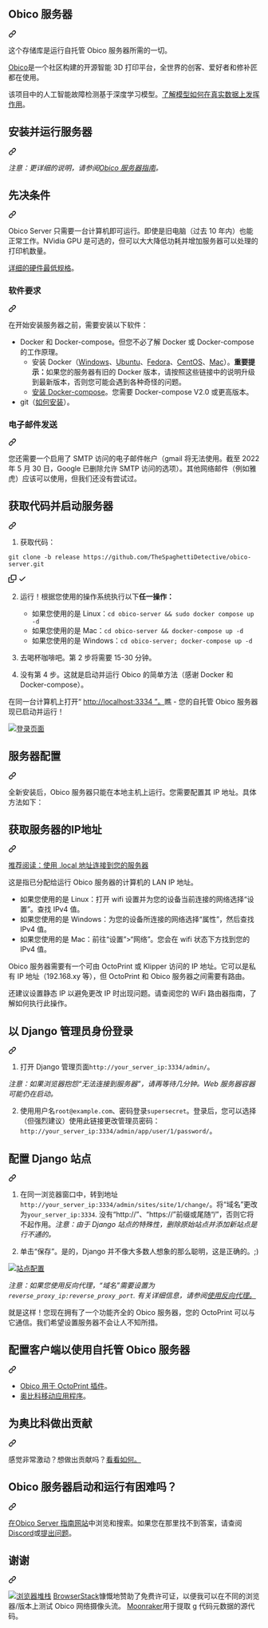 <div class="Box-sc-g0xbh4-0 bJMeLZ js-snippet-clipboard-copy-unpositioned" data-hpc="true"><article class="markdown-body entry-content container-lg" itemprop="text"><div class="markdown-heading" dir="auto"><h1 tabindex="-1" class="heading-element" dir="auto"><font style="vertical-align: inherit;"><font style="vertical-align: inherit;">Obico 服务器</font></font></h1><a id="user-content-the-obico-server" class="anchor" aria-label="永久链接： Obico 服务器" href="#the-obico-server"><svg class="octicon octicon-link" viewBox="0 0 16 16" version="1.1" width="16" height="16" aria-hidden="true"><path d="m7.775 3.275 1.25-1.25a3.5 3.5 0 1 1 4.95 4.95l-2.5 2.5a3.5 3.5 0 0 1-4.95 0 .751.751 0 0 1 .018-1.042.751.751 0 0 1 1.042-.018 1.998 1.998 0 0 0 2.83 0l2.5-2.5a2.002 2.002 0 0 0-2.83-2.83l-1.25 1.25a.751.751 0 0 1-1.042-.018.751.751 0 0 1-.018-1.042Zm-4.69 9.64a1.998 1.998 0 0 0 2.83 0l1.25-1.25a.751.751 0 0 1 1.042.018.751.751 0 0 1 .018 1.042l-1.25 1.25a3.5 3.5 0 1 1-4.95-4.95l2.5-2.5a3.5 3.5 0 0 1 4.95 0 .751.751 0 0 1-.018 1.042.751.751 0 0 1-1.042.018 1.998 1.998 0 0 0-2.83 0l-2.5 2.5a1.998 1.998 0 0 0 0 2.83Z"></path></svg></a></div>
<p dir="auto"><font style="vertical-align: inherit;"><font style="vertical-align: inherit;">这个存储库是运行自托管 Obico 服务器所需的一切。</font></font></p>
<p dir="auto"><a href="https://www.obico.io" rel="nofollow"><font style="vertical-align: inherit;"><font style="vertical-align: inherit;">Obico</font></font></a><font style="vertical-align: inherit;"><font style="vertical-align: inherit;">是一个社区构建的开源智能 3D 打印平台，全世界的创客、爱好者和修补匠都在使用。</font></font></p>
<p dir="auto"><font style="vertical-align: inherit;"><font style="vertical-align: inherit;">该项目中的人工智能故障检测基于深度学习模型。</font></font><a href="https://app.obico.io/ent_pub/publictimelapses/" rel="nofollow"><font style="vertical-align: inherit;"><font style="vertical-align: inherit;">了解模型如何在真实数据上发挥作用</font></font></a><font style="vertical-align: inherit;"><font style="vertical-align: inherit;">。</font></font></p>
<div class="markdown-heading" dir="auto"><h1 tabindex="-1" class="heading-element" dir="auto"><font style="vertical-align: inherit;"><font style="vertical-align: inherit;">安装并运行服务器</font></font></h1><a id="user-content-install-and-run-the-server" class="anchor" aria-label="永久链接：安装并运行服务器" href="#install-and-run-the-server"><svg class="octicon octicon-link" viewBox="0 0 16 16" version="1.1" width="16" height="16" aria-hidden="true"><path d="m7.775 3.275 1.25-1.25a3.5 3.5 0 1 1 4.95 4.95l-2.5 2.5a3.5 3.5 0 0 1-4.95 0 .751.751 0 0 1 .018-1.042.751.751 0 0 1 1.042-.018 1.998 1.998 0 0 0 2.83 0l2.5-2.5a2.002 2.002 0 0 0-2.83-2.83l-1.25 1.25a.751.751 0 0 1-1.042-.018.751.751 0 0 1-.018-1.042Zm-4.69 9.64a1.998 1.998 0 0 0 2.83 0l1.25-1.25a.751.751 0 0 1 1.042.018.751.751 0 0 1 .018 1.042l-1.25 1.25a3.5 3.5 0 1 1-4.95-4.95l2.5-2.5a3.5 3.5 0 0 1 4.95 0 .751.751 0 0 1-.018 1.042.751.751 0 0 1-1.042.018 1.998 1.998 0 0 0-2.83 0l-2.5 2.5a1.998 1.998 0 0 0 0 2.83Z"></path></svg></a></div>
<p dir="auto"><em><font style="vertical-align: inherit;"><font style="vertical-align: inherit;">注意：更详细的说明，请参阅</font></font><a href="https://www.obico.io/docs/server-guides/" rel="nofollow"><font style="vertical-align: inherit;"><font style="vertical-align: inherit;">Obico 服务器指南</font></font></a><font style="vertical-align: inherit;"><font style="vertical-align: inherit;">。</font></font></em></p>
<div class="markdown-heading" dir="auto"><h2 tabindex="-1" class="heading-element" dir="auto"><font style="vertical-align: inherit;"><font style="vertical-align: inherit;">先决条件</font></font></h2><a id="user-content-prerequisites" class="anchor" aria-label="永久链接：先决条件" href="#prerequisites"><svg class="octicon octicon-link" viewBox="0 0 16 16" version="1.1" width="16" height="16" aria-hidden="true"><path d="m7.775 3.275 1.25-1.25a3.5 3.5 0 1 1 4.95 4.95l-2.5 2.5a3.5 3.5 0 0 1-4.95 0 .751.751 0 0 1 .018-1.042.751.751 0 0 1 1.042-.018 1.998 1.998 0 0 0 2.83 0l2.5-2.5a2.002 2.002 0 0 0-2.83-2.83l-1.25 1.25a.751.751 0 0 1-1.042-.018.751.751 0 0 1-.018-1.042Zm-4.69 9.64a1.998 1.998 0 0 0 2.83 0l1.25-1.25a.751.751 0 0 1 1.042.018.751.751 0 0 1 .018 1.042l-1.25 1.25a3.5 3.5 0 1 1-4.95-4.95l2.5-2.5a3.5 3.5 0 0 1 4.95 0 .751.751 0 0 1-.018 1.042.751.751 0 0 1-1.042.018 1.998 1.998 0 0 0-2.83 0l-2.5 2.5a1.998 1.998 0 0 0 0 2.83Z"></path></svg></a></div>
<p dir="auto"><font style="vertical-align: inherit;"><font style="vertical-align: inherit;">Obico Server 只需要一台计算机即可运行。</font><font style="vertical-align: inherit;">即使是旧电脑（过去 10 年内）也能正常工作。</font><font style="vertical-align: inherit;">NVidia GPU 是可选的，但可以大大降低功耗并增加服务器可以处理的打印机数量。</font></font></p>
<p dir="auto"><a href="https://www.obico.io/docs/server-guides/hardware-requirements/" rel="nofollow"><font style="vertical-align: inherit;"><font style="vertical-align: inherit;">详细的硬件最低规格</font></font></a><font style="vertical-align: inherit;"><font style="vertical-align: inherit;">。</font></font></p>
<div class="markdown-heading" dir="auto"><h3 tabindex="-1" class="heading-element" dir="auto"><font style="vertical-align: inherit;"><font style="vertical-align: inherit;">软件要求</font></font></h3><a id="user-content-software-requirements" class="anchor" aria-label="永久链接：软件要求" href="#software-requirements"><svg class="octicon octicon-link" viewBox="0 0 16 16" version="1.1" width="16" height="16" aria-hidden="true"><path d="m7.775 3.275 1.25-1.25a3.5 3.5 0 1 1 4.95 4.95l-2.5 2.5a3.5 3.5 0 0 1-4.95 0 .751.751 0 0 1 .018-1.042.751.751 0 0 1 1.042-.018 1.998 1.998 0 0 0 2.83 0l2.5-2.5a2.002 2.002 0 0 0-2.83-2.83l-1.25 1.25a.751.751 0 0 1-1.042-.018.751.751 0 0 1-.018-1.042Zm-4.69 9.64a1.998 1.998 0 0 0 2.83 0l1.25-1.25a.751.751 0 0 1 1.042.018.751.751 0 0 1 .018 1.042l-1.25 1.25a3.5 3.5 0 1 1-4.95-4.95l2.5-2.5a3.5 3.5 0 0 1 4.95 0 .751.751 0 0 1-.018 1.042.751.751 0 0 1-1.042.018 1.998 1.998 0 0 0-2.83 0l-2.5 2.5a1.998 1.998 0 0 0 0 2.83Z"></path></svg></a></div>
<p dir="auto"><font style="vertical-align: inherit;"><font style="vertical-align: inherit;">在开始安装服务器之前，需要安装以下软件：</font></font></p>
<ul dir="auto">
<li><font style="vertical-align: inherit;"><font style="vertical-align: inherit;">Docker 和 Docker-compose。</font><font style="vertical-align: inherit;">但您不必了解 Docker 或 Docker-compose 的工作原理。
</font></font><ul dir="auto">
<li><font style="vertical-align: inherit;"><font style="vertical-align: inherit;">安装 Docker（</font></font><a href="https://docs.docker.com/docker-for-windows/install/" rel="nofollow"><font style="vertical-align: inherit;"><font style="vertical-align: inherit;">Windows</font></font></a><font style="vertical-align: inherit;"><font style="vertical-align: inherit;">、</font></font><a href="https://docs.docker.com/install/linux/docker-ce/ubuntu/" rel="nofollow"><font style="vertical-align: inherit;"><font style="vertical-align: inherit;">Ubuntu</font></font></a><font style="vertical-align: inherit;"><font style="vertical-align: inherit;">、</font></font><a href="https://docs.docker.com/engine/install/fedora/" rel="nofollow"><font style="vertical-align: inherit;"><font style="vertical-align: inherit;">Fedora</font></font></a><font style="vertical-align: inherit;"><font style="vertical-align: inherit;">、</font></font><a href="https://docs.docker.com/engine/install/centos/" rel="nofollow"><font style="vertical-align: inherit;"><font style="vertical-align: inherit;">CentOS</font></font></a><font style="vertical-align: inherit;"><font style="vertical-align: inherit;">、</font></font><a href="https://docs.docker.com/docker-for-mac/install/" rel="nofollow"><font style="vertical-align: inherit;"><font style="vertical-align: inherit;">Mac</font></font></a><font style="vertical-align: inherit;"><font style="vertical-align: inherit;">）。</font></font><strong><font style="vertical-align: inherit;"><font style="vertical-align: inherit;">重要提示：</font></font></strong><font style="vertical-align: inherit;"><font style="vertical-align: inherit;">如果您的服务器有旧的 Docker 版本，请按照这些链接中的说明升级到最新版本，否则您可能会遇到各种奇怪的问题。</font></font></li>
<li><a href="https://docs.docker.com/compose/install/" rel="nofollow"><font style="vertical-align: inherit;"><font style="vertical-align: inherit;">安装 Docker-compose</font></font></a><font style="vertical-align: inherit;"><font style="vertical-align: inherit;">。</font><font style="vertical-align: inherit;">您需要 Docker-compose V2.0 或更高版本。</font></font></li>
</ul>
</li>
<li><font style="vertical-align: inherit;"><font style="vertical-align: inherit;">git（</font></font><a href="https://git-scm.com/downloads" rel="nofollow"><font style="vertical-align: inherit;"><font style="vertical-align: inherit;">如何安装</font></font></a><font style="vertical-align: inherit;"><font style="vertical-align: inherit;">）。</font></font></li>
</ul>
<div class="markdown-heading" dir="auto"><h3 tabindex="-1" class="heading-element" dir="auto"><font style="vertical-align: inherit;"><font style="vertical-align: inherit;">电子邮件发送</font></font></h3><a id="user-content-email-delivery" class="anchor" aria-label="永久链接：电子邮件发送" href="#email-delivery"><svg class="octicon octicon-link" viewBox="0 0 16 16" version="1.1" width="16" height="16" aria-hidden="true"><path d="m7.775 3.275 1.25-1.25a3.5 3.5 0 1 1 4.95 4.95l-2.5 2.5a3.5 3.5 0 0 1-4.95 0 .751.751 0 0 1 .018-1.042.751.751 0 0 1 1.042-.018 1.998 1.998 0 0 0 2.83 0l2.5-2.5a2.002 2.002 0 0 0-2.83-2.83l-1.25 1.25a.751.751 0 0 1-1.042-.018.751.751 0 0 1-.018-1.042Zm-4.69 9.64a1.998 1.998 0 0 0 2.83 0l1.25-1.25a.751.751 0 0 1 1.042.018.751.751 0 0 1 .018 1.042l-1.25 1.25a3.5 3.5 0 1 1-4.95-4.95l2.5-2.5a3.5 3.5 0 0 1 4.95 0 .751.751 0 0 1-.018 1.042.751.751 0 0 1-1.042.018 1.998 1.998 0 0 0-2.83 0l-2.5 2.5a1.998 1.998 0 0 0 0 2.83Z"></path></svg></a></div>
<p dir="auto"><font style="vertical-align: inherit;"><font style="vertical-align: inherit;">您还需要一个启用了 SMTP 访问的电子邮件帐户（gmail 将无法使用。截至 2022 年 5 月 30 日，Google 已删除允许 SMTP 访问的选项）。</font><font style="vertical-align: inherit;">其他网络邮件（例如雅虎）应该可以使用，但我们还没有尝试过。</font></font></p>
<div class="markdown-heading" dir="auto"><h2 tabindex="-1" class="heading-element" dir="auto"><font style="vertical-align: inherit;"><font style="vertical-align: inherit;">获取代码并启动服务器</font></font></h2><a id="user-content-get-the-code-and-start-the-server" class="anchor" aria-label="永久链接：获取代码并启动服务器" href="#get-the-code-and-start-the-server"><svg class="octicon octicon-link" viewBox="0 0 16 16" version="1.1" width="16" height="16" aria-hidden="true"><path d="m7.775 3.275 1.25-1.25a3.5 3.5 0 1 1 4.95 4.95l-2.5 2.5a3.5 3.5 0 0 1-4.95 0 .751.751 0 0 1 .018-1.042.751.751 0 0 1 1.042-.018 1.998 1.998 0 0 0 2.83 0l2.5-2.5a2.002 2.002 0 0 0-2.83-2.83l-1.25 1.25a.751.751 0 0 1-1.042-.018.751.751 0 0 1-.018-1.042Zm-4.69 9.64a1.998 1.998 0 0 0 2.83 0l1.25-1.25a.751.751 0 0 1 1.042.018.751.751 0 0 1 .018 1.042l-1.25 1.25a3.5 3.5 0 1 1-4.95-4.95l2.5-2.5a3.5 3.5 0 0 1 4.95 0 .751.751 0 0 1-.018 1.042.751.751 0 0 1-1.042.018 1.998 1.998 0 0 0-2.83 0l-2.5 2.5a1.998 1.998 0 0 0 0 2.83Z"></path></svg></a></div>
<ol dir="auto">
<li><font style="vertical-align: inherit;"><font style="vertical-align: inherit;">获取代码：</font></font></li>
</ol>
<div class="snippet-clipboard-content notranslate position-relative overflow-auto"><pre class="notranslate"><code>git clone -b release https://github.com/TheSpaghettiDetective/obico-server.git
</code></pre><div class="zeroclipboard-container">
    <clipboard-copy aria-label="Copy" class="ClipboardButton btn btn-invisible js-clipboard-copy m-2 p-0 tooltipped-no-delay d-flex flex-justify-center flex-items-center" data-copy-feedback="Copied!" data-tooltip-direction="w" value="git clone -b release https://github.com/TheSpaghettiDetective/obico-server.git" tabindex="0" role="button">
      <svg aria-hidden="true" height="16" viewBox="0 0 16 16" version="1.1" width="16" data-view-component="true" class="octicon octicon-copy js-clipboard-copy-icon">
    <path d="M0 6.75C0 5.784.784 5 1.75 5h1.5a.75.75 0 0 1 0 1.5h-1.5a.25.25 0 0 0-.25.25v7.5c0 .138.112.25.25.25h7.5a.25.25 0 0 0 .25-.25v-1.5a.75.75 0 0 1 1.5 0v1.5A1.75 1.75 0 0 1 9.25 16h-7.5A1.75 1.75 0 0 1 0 14.25Z"></path><path d="M5 1.75C5 .784 5.784 0 6.75 0h7.5C15.216 0 16 .784 16 1.75v7.5A1.75 1.75 0 0 1 14.25 11h-7.5A1.75 1.75 0 0 1 5 9.25Zm1.75-.25a.25.25 0 0 0-.25.25v7.5c0 .138.112.25.25.25h7.5a.25.25 0 0 0 .25-.25v-7.5a.25.25 0 0 0-.25-.25Z"></path>
</svg>
      <svg aria-hidden="true" height="16" viewBox="0 0 16 16" version="1.1" width="16" data-view-component="true" class="octicon octicon-check js-clipboard-check-icon color-fg-success d-none">
    <path d="M13.78 4.22a.75.75 0 0 1 0 1.06l-7.25 7.25a.75.75 0 0 1-1.06 0L2.22 9.28a.751.751 0 0 1 .018-1.042.751.751 0 0 1 1.042-.018L6 10.94l6.72-6.72a.75.75 0 0 1 1.06 0Z"></path>
</svg>
    </clipboard-copy>
  </div></div>
<ol start="2" dir="auto">
<li>
<p dir="auto"><font style="vertical-align: inherit;"><font style="vertical-align: inherit;">运行！</font><font style="vertical-align: inherit;">根据您使用的操作系统</font><font style="vertical-align: inherit;">执行以下</font></font><strong><font style="vertical-align: inherit;"><font style="vertical-align: inherit;">任一操作：</font></font></strong><font style="vertical-align: inherit;"></font></p>
<ul dir="auto">
<li><font style="vertical-align: inherit;"><font style="vertical-align: inherit;">如果您使用的是 Linux：</font></font><code>cd obico-server &amp;&amp; sudo docker compose up -d</code></li>
<li><font style="vertical-align: inherit;"><font style="vertical-align: inherit;">如果您使用的是 Mac：</font></font><code>cd obico-server &amp;&amp; docker-compose up -d</code></li>
<li><font style="vertical-align: inherit;"><font style="vertical-align: inherit;">如果您使用的是 Windows：</font></font><code>cd obico-server; docker-compose up -d</code></li>
</ul>
</li>
<li>
<p dir="auto"><font style="vertical-align: inherit;"><font style="vertical-align: inherit;">去喝杯咖啡吧。</font><font style="vertical-align: inherit;">第 2 步将需要 15-30 分钟。</font></font></p>
</li>
<li>
<p dir="auto"><font style="vertical-align: inherit;"><font style="vertical-align: inherit;">没有第 4 步。这就是启动并运行 Obico 的简单方法（感谢 Docker 和 Docker-compose）。</font></font></p>
</li>
</ol>
<p dir="auto"><font style="vertical-align: inherit;"><font style="vertical-align: inherit;">在同一台计算机上</font><font style="vertical-align: inherit;">打开“ </font></font><a href="http://localhost:3334" rel="nofollow"><font style="vertical-align: inherit;"><font style="vertical-align: inherit;">http://localhost:3334 ”。</font></font></a><font style="vertical-align: inherit;"><font style="vertical-align: inherit;">瞧 - 您的自托管 Obico 服务器现已启动并运行！</font></font></p>
<p dir="auto"><a target="_blank" rel="noopener noreferrer" href="/TheSpaghettiDetective/obico-server/blob/release/website/static/img/server-guides/login-page.png"><img src="/TheSpaghettiDetective/obico-server/raw/release/website/static/img/server-guides/login-page.png" alt="登录页面" style="max-width: 100%;"></a></p>
<div class="markdown-heading" dir="auto"><h1 tabindex="-1" class="heading-element" dir="auto"><font style="vertical-align: inherit;"><font style="vertical-align: inherit;">服务器配置</font></font></h1><a id="user-content-server-configuration" class="anchor" aria-label="永久链接：服务器配置" href="#server-configuration"><svg class="octicon octicon-link" viewBox="0 0 16 16" version="1.1" width="16" height="16" aria-hidden="true"><path d="m7.775 3.275 1.25-1.25a3.5 3.5 0 1 1 4.95 4.95l-2.5 2.5a3.5 3.5 0 0 1-4.95 0 .751.751 0 0 1 .018-1.042.751.751 0 0 1 1.042-.018 1.998 1.998 0 0 0 2.83 0l2.5-2.5a2.002 2.002 0 0 0-2.83-2.83l-1.25 1.25a.751.751 0 0 1-1.042-.018.751.751 0 0 1-.018-1.042Zm-4.69 9.64a1.998 1.998 0 0 0 2.83 0l1.25-1.25a.751.751 0 0 1 1.042.018.751.751 0 0 1 .018 1.042l-1.25 1.25a3.5 3.5 0 1 1-4.95-4.95l2.5-2.5a3.5 3.5 0 0 1 4.95 0 .751.751 0 0 1-.018 1.042.751.751 0 0 1-1.042.018 1.998 1.998 0 0 0-2.83 0l-2.5 2.5a1.998 1.998 0 0 0 0 2.83Z"></path></svg></a></div>
<p dir="auto"><font style="vertical-align: inherit;"><font style="vertical-align: inherit;">全新安装后，Obico 服务器只能在本地主机上运行。</font><font style="vertical-align: inherit;">您需要配置其 IP 地址。</font><font style="vertical-align: inherit;">具体方法如下：</font></font></p>
<div class="markdown-heading" dir="auto"><h2 tabindex="-1" class="heading-element" dir="auto"><font style="vertical-align: inherit;"><font style="vertical-align: inherit;">获取服务器的IP地址</font></font></h2><a id="user-content-obtain-servers-ip-address" class="anchor" aria-label="固定链接：获取服务器的IP地址" href="#obtain-servers-ip-address"><svg class="octicon octicon-link" viewBox="0 0 16 16" version="1.1" width="16" height="16" aria-hidden="true"><path d="m7.775 3.275 1.25-1.25a3.5 3.5 0 1 1 4.95 4.95l-2.5 2.5a3.5 3.5 0 0 1-4.95 0 .751.751 0 0 1 .018-1.042.751.751 0 0 1 1.042-.018 1.998 1.998 0 0 0 2.83 0l2.5-2.5a2.002 2.002 0 0 0-2.83-2.83l-1.25 1.25a.751.751 0 0 1-1.042-.018.751.751 0 0 1-.018-1.042Zm-4.69 9.64a1.998 1.998 0 0 0 2.83 0l1.25-1.25a.751.751 0 0 1 1.042.018.751.751 0 0 1 .018 1.042l-1.25 1.25a3.5 3.5 0 1 1-4.95-4.95l2.5-2.5a3.5 3.5 0 0 1 4.95 0 .751.751 0 0 1-.018 1.042.751.751 0 0 1-1.042.018 1.998 1.998 0 0 0-2.83 0l-2.5 2.5a1.998 1.998 0 0 0 0 2.83Z"></path></svg></a></div>
<p dir="auto"><a href="https://www.obico.io/docs/server-guides/configure/" rel="nofollow"><font style="vertical-align: inherit;"><font style="vertical-align: inherit;">推荐阅读：使用 .local 地址连接到您的服务器</font></font></a></p>
<p dir="auto"><font style="vertical-align: inherit;"><font style="vertical-align: inherit;">这是指已分配给运行 Obico 服务器的计算机的 LAN IP 地址。</font></font></p>
<ul dir="auto">
<li><font style="vertical-align: inherit;"><font style="vertical-align: inherit;">如果您使用的是 Linux：打开 wifi 设置并为您的设备当前连接的网络选择“设置”。</font><font style="vertical-align: inherit;">查找 IPv4 值。</font></font></li>
<li><font style="vertical-align: inherit;"><font style="vertical-align: inherit;">如果您使用的是 Windows：为您的设备所连接的网络选择“属性”，然后查找 IPv4 值。</font></font></li>
<li><font style="vertical-align: inherit;"><font style="vertical-align: inherit;">如果您使用的是 Mac：前往“设置”&gt;“网络”。</font><font style="vertical-align: inherit;">您会在 wifi 状态下方找到您的 IPv4 值。</font></font></li>
</ul>
<p dir="auto"><font style="vertical-align: inherit;"><font style="vertical-align: inherit;">Obico 服务器需要有一个可由 OctoPrint 或 Klipper 访问的 IP 地址。</font><font style="vertical-align: inherit;">它可以是私有 IP 地址（192.168.xy 等），但 OctoPrint 和 Obico 服务器之间需要有路由。</font></font></p>
<p dir="auto"><font style="vertical-align: inherit;"><font style="vertical-align: inherit;">还建议设置静态 IP 以避免更改 IP 时出现问题。</font><font style="vertical-align: inherit;">请查阅您的 WiFi 路由器指南，了解如何执行此操作。</font></font></p>
<div class="markdown-heading" dir="auto"><h2 tabindex="-1" class="heading-element" dir="auto"><font style="vertical-align: inherit;"><font style="vertical-align: inherit;">以 Django 管理员身份登录</font></font></h2><a id="user-content-login-as-django-admin" class="anchor" aria-label="永久链接：以 Django 管理员身份登录" href="#login-as-django-admin"><svg class="octicon octicon-link" viewBox="0 0 16 16" version="1.1" width="16" height="16" aria-hidden="true"><path d="m7.775 3.275 1.25-1.25a3.5 3.5 0 1 1 4.95 4.95l-2.5 2.5a3.5 3.5 0 0 1-4.95 0 .751.751 0 0 1 .018-1.042.751.751 0 0 1 1.042-.018 1.998 1.998 0 0 0 2.83 0l2.5-2.5a2.002 2.002 0 0 0-2.83-2.83l-1.25 1.25a.751.751 0 0 1-1.042-.018.751.751 0 0 1-.018-1.042Zm-4.69 9.64a1.998 1.998 0 0 0 2.83 0l1.25-1.25a.751.751 0 0 1 1.042.018.751.751 0 0 1 .018 1.042l-1.25 1.25a3.5 3.5 0 1 1-4.95-4.95l2.5-2.5a3.5 3.5 0 0 1 4.95 0 .751.751 0 0 1-.018 1.042.751.751 0 0 1-1.042.018 1.998 1.998 0 0 0-2.83 0l-2.5 2.5a1.998 1.998 0 0 0 0 2.83Z"></path></svg></a></div>
<ol dir="auto">
<li><font style="vertical-align: inherit;"><font style="vertical-align: inherit;">打开 Django 管理页面</font></font><code>http://your_server_ip:3334/admin/</code><font style="vertical-align: inherit;"><font style="vertical-align: inherit;">。</font></font></li>
</ol>
<p dir="auto"><em><font style="vertical-align: inherit;"><font style="vertical-align: inherit;">注意：如果浏览器抱怨“无法连接到服务器”，请再等待几分钟。</font><font style="vertical-align: inherit;">Web 服务器容器可能仍在启动。</font></font></em></p>
<ol start="2" dir="auto">
<li><font style="vertical-align: inherit;"><font style="vertical-align: inherit;">使用用户名</font></font><code>root@example.com</code><font style="vertical-align: inherit;"><font style="vertical-align: inherit;">、密码登录</font></font><code>supersecret</code><font style="vertical-align: inherit;"><font style="vertical-align: inherit;">。</font><font style="vertical-align: inherit;">登录后，您可以选择（但强烈建议）使用此链接更改管理员密码：</font></font><code>http://your_server_ip:3334/admin/app/user/1/password/</code><font style="vertical-align: inherit;"><font style="vertical-align: inherit;">。</font></font></li>
</ol>
<div class="markdown-heading" dir="auto"><h2 tabindex="-1" class="heading-element" dir="auto"><font style="vertical-align: inherit;"><font style="vertical-align: inherit;">配置 Django 站点</font></font></h2><a id="user-content-configure-django-site" class="anchor" aria-label="永久链接：配置 Django 站点" href="#configure-django-site"><svg class="octicon octicon-link" viewBox="0 0 16 16" version="1.1" width="16" height="16" aria-hidden="true"><path d="m7.775 3.275 1.25-1.25a3.5 3.5 0 1 1 4.95 4.95l-2.5 2.5a3.5 3.5 0 0 1-4.95 0 .751.751 0 0 1 .018-1.042.751.751 0 0 1 1.042-.018 1.998 1.998 0 0 0 2.83 0l2.5-2.5a2.002 2.002 0 0 0-2.83-2.83l-1.25 1.25a.751.751 0 0 1-1.042-.018.751.751 0 0 1-.018-1.042Zm-4.69 9.64a1.998 1.998 0 0 0 2.83 0l1.25-1.25a.751.751 0 0 1 1.042.018.751.751 0 0 1 .018 1.042l-1.25 1.25a3.5 3.5 0 1 1-4.95-4.95l2.5-2.5a3.5 3.5 0 0 1 4.95 0 .751.751 0 0 1-.018 1.042.751.751 0 0 1-1.042.018 1.998 1.998 0 0 0-2.83 0l-2.5 2.5a1.998 1.998 0 0 0 0 2.83Z"></path></svg></a></div>
<ol dir="auto">
<li>
<p dir="auto"><font style="vertical-align: inherit;"><font style="vertical-align: inherit;">在同一浏览器窗口中，转到地址</font></font><code>http://your_server_ip:3334/admin/sites/site/1/change/</code><font style="vertical-align: inherit;"><font style="vertical-align: inherit;">。</font><font style="vertical-align: inherit;">将“域名”更改为</font></font><code>your_server_ip:3334</code><font style="vertical-align: inherit;"><font style="vertical-align: inherit;">. </font><font style="vertical-align: inherit;">没有“http://”、“https://”前缀或尾随“/”，否则它将不起作用。</font></font><em><font style="vertical-align: inherit;"><font style="vertical-align: inherit;">注意：由于 Django 站点的特殊性，删除原始站点并添加新站点是行不通的。</font></font></em></p>
</li>
<li>
<p dir="auto"><font style="vertical-align: inherit;"><font style="vertical-align: inherit;">单击“保存”。</font><font style="vertical-align: inherit;">是的，Django 并不像大多数人想象的那么聪明，这是正确的。</font><font style="vertical-align: inherit;">;)</font></font></p>
</li>
</ol>
<p dir="auto"><a target="_blank" rel="noopener noreferrer" href="/TheSpaghettiDetective/obico-server/blob/release/website/static/img/server-guides/site_config.png"><img src="/TheSpaghettiDetective/obico-server/raw/release/website/static/img/server-guides/site_config.png" alt="站点配置" style="max-width: 100%;"></a></p>
<p dir="auto"><em><font style="vertical-align: inherit;"><font style="vertical-align: inherit;">注意：如果您使用反向代理，“域名”需要设置为</font></font><code>reverse_proxy_ip:reverse_proxy_port</code><font style="vertical-align: inherit;"><font style="vertical-align: inherit;">. </font><font style="vertical-align: inherit;">有关详细信息，</font><font style="vertical-align: inherit;">请参阅</font></font><a href="https://www.obico.io/docs/server-guides/advanced/reverse-proxy/" rel="nofollow"><font style="vertical-align: inherit;"><font style="vertical-align: inherit;">使用反向代理。</font></font></a><font style="vertical-align: inherit;"></font></em></p>
<p dir="auto"><font style="vertical-align: inherit;"><font style="vertical-align: inherit;">就是这样！</font><font style="vertical-align: inherit;">您现在拥有了一个功能齐全的 Obico 服务器，您的 OctoPrint 可以与它&ZeroWidthSpace;&ZeroWidthSpace;通信。</font><font style="vertical-align: inherit;">我们希望设置服务器不会让人不知所措。</font></font></p>
<div class="markdown-heading" dir="auto"><h1 tabindex="-1" class="heading-element" dir="auto"><font style="vertical-align: inherit;"><font style="vertical-align: inherit;">配置客户端以使用自托管 Obico 服务器</font></font></h1><a id="user-content-configure-clients-to-use-self-hosted-obico-server" class="anchor" aria-label="永久链接：配置客户端以使用自托管 Obico 服务器" href="#configure-clients-to-use-self-hosted-obico-server"><svg class="octicon octicon-link" viewBox="0 0 16 16" version="1.1" width="16" height="16" aria-hidden="true"><path d="m7.775 3.275 1.25-1.25a3.5 3.5 0 1 1 4.95 4.95l-2.5 2.5a3.5 3.5 0 0 1-4.95 0 .751.751 0 0 1 .018-1.042.751.751 0 0 1 1.042-.018 1.998 1.998 0 0 0 2.83 0l2.5-2.5a2.002 2.002 0 0 0-2.83-2.83l-1.25 1.25a.751.751 0 0 1-1.042-.018.751.751 0 0 1-.018-1.042Zm-4.69 9.64a1.998 1.998 0 0 0 2.83 0l1.25-1.25a.751.751 0 0 1 1.042.018.751.751 0 0 1 .018 1.042l-1.25 1.25a3.5 3.5 0 1 1-4.95-4.95l2.5-2.5a3.5 3.5 0 0 1 4.95 0 .751.751 0 0 1-.018 1.042.751.751 0 0 1-1.042.018 1.998 1.998 0 0 0-2.83 0l-2.5 2.5a1.998 1.998 0 0 0 0 2.83Z"></path></svg></a></div>
<ul dir="auto">
<li><a href="https://www.obico.io/docs/server-guides/configure-octoprint-plugin/" rel="nofollow"><font style="vertical-align: inherit;"><font style="vertical-align: inherit;">Obico 用于 OctoPrint 插件</font></font></a><font style="vertical-align: inherit;"><font style="vertical-align: inherit;">。</font></font></li>
<li><a href="https://www.obico.io/docs/server-guides/configure-mobile-app" rel="nofollow"><font style="vertical-align: inherit;"><font style="vertical-align: inherit;">奥比科移动应用程序</font></font></a><font style="vertical-align: inherit;"><font style="vertical-align: inherit;">。</font></font></li>
</ul>
<div class="markdown-heading" dir="auto"><h1 tabindex="-1" class="heading-element" dir="auto"><font style="vertical-align: inherit;"><font style="vertical-align: inherit;">为奥比科做出贡献</font></font></h1><a id="user-content-contribute-to-obico" class="anchor" aria-label="永久链接：为 Obico 做出贡献" href="#contribute-to-obico"><svg class="octicon octicon-link" viewBox="0 0 16 16" version="1.1" width="16" height="16" aria-hidden="true"><path d="m7.775 3.275 1.25-1.25a3.5 3.5 0 1 1 4.95 4.95l-2.5 2.5a3.5 3.5 0 0 1-4.95 0 .751.751 0 0 1 .018-1.042.751.751 0 0 1 1.042-.018 1.998 1.998 0 0 0 2.83 0l2.5-2.5a2.002 2.002 0 0 0-2.83-2.83l-1.25 1.25a.751.751 0 0 1-1.042-.018.751.751 0 0 1-.018-1.042Zm-4.69 9.64a1.998 1.998 0 0 0 2.83 0l1.25-1.25a.751.751 0 0 1 1.042.018.751.751 0 0 1 .018 1.042l-1.25 1.25a3.5 3.5 0 1 1-4.95-4.95l2.5-2.5a3.5 3.5 0 0 1 4.95 0 .751.751 0 0 1-.018 1.042.751.751 0 0 1-1.042.018 1.998 1.998 0 0 0-2.83 0l-2.5 2.5a1.998 1.998 0 0 0 0 2.83Z"></path></svg></a></div>
<p dir="auto"><font style="vertical-align: inherit;"><font style="vertical-align: inherit;">感觉非常激动？</font><font style="vertical-align: inherit;">想做出贡献吗？</font></font><a href="https://www.obico.io/docs/developer-guides/contribute/" rel="nofollow"><font style="vertical-align: inherit;"><font style="vertical-align: inherit;">看看如何。</font></font></a></p>
<div class="markdown-heading" dir="auto"><h1 tabindex="-1" class="heading-element" dir="auto"><font style="vertical-align: inherit;"><font style="vertical-align: inherit;">Obico 服务器启动和运行有困难吗？</font></font></h1><a id="user-content-difficulties-in-getting-the-obico-server-up-and-running" class="anchor" aria-label="永久链接： Obico 服务器启动和运行有困难吗？" href="#difficulties-in-getting-the-obico-server-up-and-running"><svg class="octicon octicon-link" viewBox="0 0 16 16" version="1.1" width="16" height="16" aria-hidden="true"><path d="m7.775 3.275 1.25-1.25a3.5 3.5 0 1 1 4.95 4.95l-2.5 2.5a3.5 3.5 0 0 1-4.95 0 .751.751 0 0 1 .018-1.042.751.751 0 0 1 1.042-.018 1.998 1.998 0 0 0 2.83 0l2.5-2.5a2.002 2.002 0 0 0-2.83-2.83l-1.25 1.25a.751.751 0 0 1-1.042-.018.751.751 0 0 1-.018-1.042Zm-4.69 9.64a1.998 1.998 0 0 0 2.83 0l1.25-1.25a.751.751 0 0 1 1.042.018.751.751 0 0 1 .018 1.042l-1.25 1.25a3.5 3.5 0 1 1-4.95-4.95l2.5-2.5a3.5 3.5 0 0 1 4.95 0 .751.751 0 0 1-.018 1.042.751.751 0 0 1-1.042.018 1.998 1.998 0 0 0-2.83 0l-2.5 2.5a1.998 1.998 0 0 0 0 2.83Z"></path></svg></a></div>
<p dir="auto"><font style="vertical-align: inherit;"></font><a href="https://www.obico.io/docs/server-guides/" rel="nofollow"><font style="vertical-align: inherit;"><font style="vertical-align: inherit;">在Obico Server 指南网站</font></font></a><font style="vertical-align: inherit;"><font style="vertical-align: inherit;">中浏览和搜索</font><font style="vertical-align: inherit;">。</font><font style="vertical-align: inherit;">如果您在那里找不到答案，请查阅</font></font><a href="https://obico.io/discord" rel="nofollow"><font style="vertical-align: inherit;"><font style="vertical-align: inherit;">Discord</font></font></a><font style="vertical-align: inherit;"><font style="vertical-align: inherit;">或</font></font><a href="https://github.com/TheSpaghettiDetective/obico-server/issues/new"><font style="vertical-align: inherit;"><font style="vertical-align: inherit;">提出问题</font></font></a><font style="vertical-align: inherit;"><font style="vertical-align: inherit;">。</font></font></p>
<div class="markdown-heading" dir="auto"><h1 tabindex="-1" class="heading-element" dir="auto"><font style="vertical-align: inherit;"><font style="vertical-align: inherit;">谢谢</font></font></h1><a id="user-content-thanks" class="anchor" aria-label="永久链接： 谢谢" href="#thanks"><svg class="octicon octicon-link" viewBox="0 0 16 16" version="1.1" width="16" height="16" aria-hidden="true"><path d="m7.775 3.275 1.25-1.25a3.5 3.5 0 1 1 4.95 4.95l-2.5 2.5a3.5 3.5 0 0 1-4.95 0 .751.751 0 0 1 .018-1.042.751.751 0 0 1 1.042-.018 1.998 1.998 0 0 0 2.83 0l2.5-2.5a2.002 2.002 0 0 0-2.83-2.83l-1.25 1.25a.751.751 0 0 1-1.042-.018.751.751 0 0 1-.018-1.042Zm-4.69 9.64a1.998 1.998 0 0 0 2.83 0l1.25-1.25a.751.751 0 0 1 1.042.018.751.751 0 0 1 .018 1.042l-1.25 1.25a3.5 3.5 0 1 1-4.95-4.95l2.5-2.5a3.5 3.5 0 0 1 4.95 0 .751.751 0 0 1-.018 1.042.751.751 0 0 1-1.042.018 1.998 1.998 0 0 0-2.83 0l-2.5 2.5a1.998 1.998 0 0 0 0 2.83Z"></path></svg></a></div>
<p dir="auto"><a target="_blank" rel="noopener noreferrer" href="/TheSpaghettiDetective/obico-server/blob/release/docs/img/browserstack.png"><img src="/TheSpaghettiDetective/obico-server/raw/release/docs/img/browserstack.png" alt="浏览器堆栈" title="浏览器堆栈" style="max-width: 100%;"></a> <a href="https://www.browserstack.com/" rel="nofollow"><font style="vertical-align: inherit;"><font style="vertical-align: inherit;">BrowserStack</font></font></a><font style="vertical-align: inherit;"><font style="vertical-align: inherit;">慷慨地赞助了免费许可证，以便我可以在不同的浏览器/版本上测试 Obico 网络摄像头流。
</font></font><a href="https://github.com/Arksine/moonraker"><font style="vertical-align: inherit;"><font style="vertical-align: inherit;">Moonraker</font></font></a><font style="vertical-align: inherit;"><font style="vertical-align: inherit;">用于提取 g 代码元数据的源代码。</font></font></p>
</article></div>
